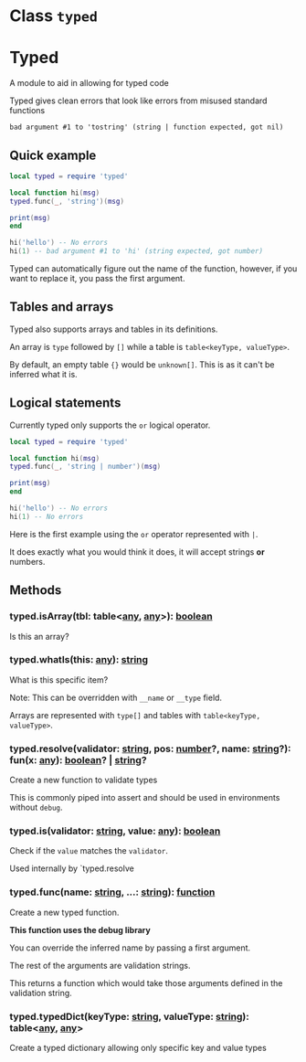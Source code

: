
# Class `typed`

# Typed

A module to aid in allowing for typed code

Typed gives clean errors that look like errors from misused standard functions

```
bad argument #1 to 'tostring' (string | function expected, got nil)
```

## Quick example

```lua
local typed = require 'typed'

local function hi(msg)
typed.func(_, 'string')(msg)

print(msg)
end

hi('hello') -- No errors
hi(1) -- bad argument #1 to 'hi' (string expected, got number)
```

Typed can automatically figure out the name of the function, however,
if you want to replace it, you pass the first argument.

## Tables and arrays

Typed also supports arrays and tables in its definitions.

An array is `type` followed by `[]` while a table is `table<keyType, valueType>`.

By default, an empty table `{}` would be `unknown[]`. This is as it can't be inferred what it is.

## Logical statements

Currently typed only supports the `or` logical operator.

```lua
local typed = require 'typed'

local function hi(msg)
typed.func(_, 'string | number')(msg)

print(msg)
end

hi('hello') -- No errors
hi(1) -- No errors
```

Here is the first example using the `or` operator represented with `|`.

It does exactly what you would think it does, it will accept strings **or** numbers.





## Methods


### typed.isArray(tbl: table&lt;[any](https://www.lua.org/pil/contents.html#2), [any](https://www.lua.org/pil/contents.html#2)&gt;): [boolean](https://www.lua.org/pil/2.2.html)

Is this an array?


### typed.whatIs(this: [any](https://www.lua.org/pil/contents.html#2)): [string](https://www.lua.org/pil/2.4.html)

What is this specific item?

Note: This can be overridden with `__name` or `__type` field.

Arrays are represented with `type[]` and tables with `table<keyType, valueType>`.

### typed.resolve(validator: [string](https://www.lua.org/pil/2.4.html), pos: [number](https://www.lua.org/pil/2.3.html)?, name: [string](https://www.lua.org/pil/2.4.html)?): fun(x: [any](https://www.lua.org/pil/contents.html#2)): [boolean](https://www.lua.org/pil/2.2.html)? | [string](https://www.lua.org/pil/2.4.html)?

Create a new function to validate types

This is commonly piped into assert and should be used in environments without `debug`.


### typed.is(validator: [string](https://www.lua.org/pil/2.4.html), value: [any](https://www.lua.org/pil/contents.html#2)): [boolean](https://www.lua.org/pil/2.2.html)

Check if the `value` matches the `validator`.

Used internally by `typed.resolve

### typed.func(name: [string](https://www.lua.org/pil/2.4.html), ...: [string](https://www.lua.org/pil/2.4.html)): [function](https://www.lua.org/pil/2.6.html)

Create a new typed function.

**This function uses the debug library**

You can override the inferred name by passing a first argument.

The rest of the arguments are validation strings.

This returns a function which would take those arguments defined in the validation string.

### typed.typedDict(keyType: [string](https://www.lua.org/pil/2.4.html), valueType: [string](https://www.lua.org/pil/2.4.html)): table&lt;[any](https://www.lua.org/pil/contents.html#2), [any](https://www.lua.org/pil/contents.html#2)&gt;

Create a typed dictionary allowing only specific key and value types

